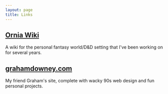 ```yaml
---
layout: page
title: Links
---
```


## [Ornia Wiki](https://ornia.arcinas.info)
A wiki for the personal fantasy world/D&D setting that I've been working on for several years.

## [grahamdowney.com](http://grahamdowney.com)
My friend Graham's site, complete with wacky 90s web design and fun personal projects.
